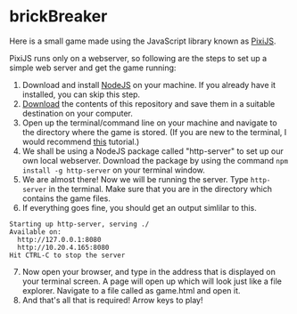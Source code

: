 # brickBreaker

Here is a small game made using the JavaScript library known as [PixiJS](https://www.pixijs.com/).

PixiJS runs only on a webserver, so following are the steps to set up a simple web server and get the game running:
1. Download and install [NodeJS](https://nodejs.org/en/) on your machine. If you already have it installed, you can skip this step.
2. [Download](https://github.com/VedantBang/brickBreaker/archive/master.zip) the contents of this repository and save them in a suitable destination on your computer.
3. Open up the terminal/command line on your machine and navigate to the directory where the game is stored. (If you are new to the terminal, I would recommend [this](https://medium.com/@zibon/basic-linux-command-lines-to-get-started-developing-in-ubuntu-linux-b54def1c2190) tutorial.)
4. We shall be using a NodeJS package called "http-server" to set up our own local webserver. Download the package by using the command ``npm install -g http-server`` on your terminal window.
5. We are almost there! Now we will be running the server. Type ``http-server`` in the terminal. Make sure that you are in the directory which contains the game files.
6. If everything goes fine, you should get an output simlilar to this.
 
```
Starting up http-server, serving ./
Available on:
  http://127.0.0.1:8080
  http://10.20.4.165:8080
Hit CTRL-C to stop the server
```
7. Now open your browser, and type in the address that is displayed on your terminal screen. A page will open up which will look just like a file explorer. Navigate to a file called as game.html and open it.
8. And that's all that is required! Arrow keys to play!
